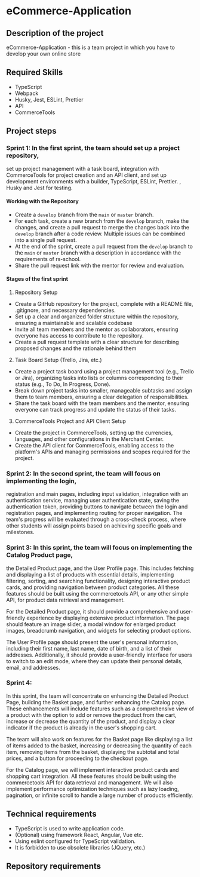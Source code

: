 # eCommerce-Application

## Description of the project
eCommerce-Application - this is a team project in which you have to develop your own online store

## Required Skills
- TypeScript
- Webpack
- Husky, Jest, ESLint, Prettier
- API
- CommerceTools

## Project steps
### Sprint 1: In the first sprint, the team should set up a project repository,
set up project management with a task board, integration with CommerceTools
for project creation and an API client, and set up development environments
with a builder, TypeScript, ESLint, Prettier. , Husky and Jest for testing.

#### Working with the Repository
- Create a `develop` branch from the `main` or `master` branch.
- For each task, create a new branch from the `develop` branch, make the changes, and create
a pull request to merge the changes back into the `develop` branch after a code review.
Multiple issues can be combined into a single pull request. 
- At the end of the sprint, create a pull request from the `develop` branch to the `main` or `master`
branch with a description in accordance with the requirements of rs-school.
- Share the pull request link with the mentor for review and evaluation.

#### Stages of the first sprint
1. Repository Setup
- Create a GitHub repository for the project, complete with a README file, .gitignore, and necessary dependencies.
- Set up a clear and organized folder structure within the repository, ensuring a maintainable and scalable codebase
- Invite all team members and the mentor as collaborators, ensuring everyone has access to contribute to the repository.
- Create a pull request template with a clear structure for describing proposed changes and the rationale behind them
2. Task Board Setup (Trello, Jira, etc.)
- Create a project task board using a project management tool (e.g., Trello or Jira), organizing tasks into lists or
columns corresponding to their status (e.g., To Do, In Progress, Done).
-  Break down project tasks into smaller, manageable subtasks and assign them to team members, ensuring a clear delegation
of responsibilities.
- Share the task board with the team members and the mentor, ensuring everyone can track progress and update the status of their tasks.
3. CommerceTools Project and API Client Setup
- Create the project in CommerceTools, setting up the currencies, languages, and other configurations in the Merchant Center.
- Create the API client for CommerceTools, enabling access to the platform's APIs and managing permissions and scopes required for the project.

### Sprint 2: In the second sprint, the team will focus on implementing the login,
registration and main pages, including input validation, integration with
an authentication service, managing user authentication state, saving the authentication token,
providing buttons to navigate between the login and registration pages,
and implementing routing for proper navigation. The team's progress will be
evaluated through a cross-check process, where other students will assign points based
on achieving specific goals and milestones.

### Sprint 3: In this sprint, the team will focus on implementing the Catalog Product page,
the Detailed Product page, and the User Profile page. This includes fetching and displaying
a list of products with essential details, implementing filtering, sorting, and searching
functionality, designing interactive product cards, and providing navigation between product
categories. All these features should be built using the commercetools API, or any other simple API,
for product data retrieval and management.

For the Detailed Product page, it should provide a comprehensive and user-friendly experience by
displaying extensive product information. The page should feature an image slider, a modal window
for enlarged product images, breadcrumb navigation, and widgets for selecting product options.

The User Profile page should present the user's personal information, including their first name,
last name, date of birth, and a list of their addresses. Additionally,
it should provide a user-friendly interface for users to switch to an edit mode,
where they can update their personal details, email, and addresses.

### Sprint 4:
In this sprint, the team will concentrate on enhancing the Detailed Product Page,
building the Basket page, and further enhancing the Catalog page.
These enhancements will include features such as a comprehensive view of a product with
the option to add or remove the product from the cart, increase or decrease the quantity
of the product, and display a clear indicator if the product is already in the user's shopping cart.

The team will also work on features for the Basket page like displaying a list of items added
to the basket, increasing or decreasing the quantity of each item, removing items from the basket,
displaying the subtotal and total prices, and a button for proceeding to the checkout page.

For the Catalog page, we will implement interactive product cards and shopping cart integration.
All these features should be built using the commercetools API for data retrieval and management.
We will also implement performance optimization techniques such as lazy loading, pagination,
or infinite scroll to handle a large number of products efficiently.

## Technical requirements
- TypeScript is used to write application code.
- (Optional) using framework React, Angular, Vue etc.
- Using eslint configured for TypeScript validation.
- It is forbidden to use obsolete libraries (JQuery, etc.)

## Repository requirements

##

##

##

##

##

##

##

##
